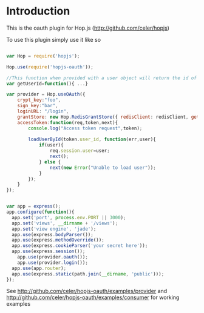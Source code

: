 # Introduction

This is the oauth plugin for Hop.js (http://github.com/celer/hopjs)

To use this plugin simply use it like so

```javascript

var Hop = require('hopjs');

Hop.use(require('hopjs-oauth'));

//This function when provided with a user object will return the id of the user
var getUserId=function(){ ...}

var provider = Hop.useOAuth({ 
	crypt_key:"foo",
	sign_key:"bar",
	loginURL: "/login",	
	grantStore: new Hop.RedisGrantStore({ redisClient: redisClient, getUserId: getUserId }),
	accessToken:function(req,token,next){
		console.log("Access token request",token);
		
		loadUserById(token.user_id, function(err,user){
			if(user){
				req.session.user=user;
				next();
			} else {
				next(new Error("Unable to load user"));
			}
		});
	}
});


var app = express();
app.configure(function(){
  app.set('port', process.env.PORT || 3000);
  app.set('views', __dirname + '/views');
  app.set('view engine', 'jade');
  app.use(express.bodyParser());
  app.use(express.methodOverride());
  app.use(express.cookieParser('your secret here'));
  app.use(express.session());
	app.use(provider.oauth());
	app.use(provider.login());
  app.use(app.router);
  app.use(express.static(path.join(__dirname, 'public')));
});

```

See http://github.com/celer/hopjs-oauth/examples/provider and http://github.com/celer/hopjs-oauth/examples/consumer for working examples
